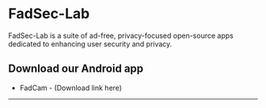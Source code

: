 # FadSec-Lab

FadSec-Lab is a suite of ad-free, privacy-focused open-source apps dedicated to enhancing user security and privacy.

## Download our Android app

- FadCam - (Download link here)

---

